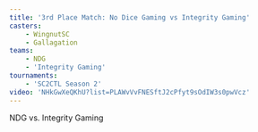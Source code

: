 ```yaml
---
title: '3rd Place Match: No Dice Gaming vs Integrity Gaming'
casters:
    - WingnutSC
    - Gallagation
teams:
    - NDG
    - 'Integrity Gaming'
tournaments:
    - 'SC2CTL Season 2'
video: 'NHkGwXeQKhU?list=PLAWvVvFNESftJ2cPfyt9sOdIW3s0pwVcz'
---
```

NDG vs. Integrity Gaming